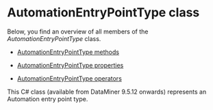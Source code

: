 # AutomationEntryPointType class

Below, you find an overview of all members of the *AutomationEntryPointType* class.

- [AutomationEntryPointType methods](AutomationEntryPointType_methods.md)

- [AutomationEntryPointType properties](AutomationEntryPointType_properties.md)

- [AutomationEntryPointType operators](AutomationEntryPointType_operators.md)

This C# class (available from DataMiner 9.5.12 onwards) represents an Automation entry point type.
